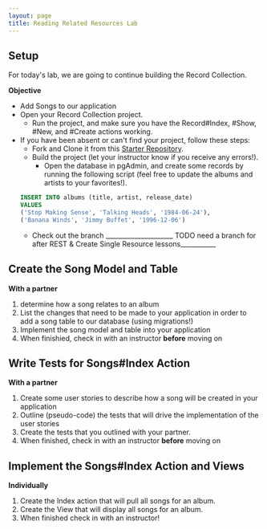 ```yaml
---
layout: page
title: Reading Related Resources Lab
---
```


## Setup

For today's lab, we are going to continue building the Record Collection.

**Objective**  
* Add Songs to our application
* Open your Record Collection project.
    * Run the project, and make sure you have the Record#Index, #Show, #New, and #Create actions working.
* If you have been absent or can't find your project, follow these steps:
    * Fork and Clone it from this [Starter Repository](https://github.com/turingschool-examples/LaunchFeatureLabStarter_RecordCollection).
    * Build the project (let your instructor know if you receive any errors!).
        * Open the database in pgAdmin, and create some records by running the following script (feel free to update the albums and artists to your favorites!).
    ```sql
    INSERT INTO albums (title, artist, release_date)
    VALUES
    ('Stop Making Sense', 'Talking Heads', '1984-06-24'),
    ('Banana Winds', 'Jimmy Buffet', '1996-12-06')
    ```
    * Check out the branch _____________________ TODO need a branch for after REST & Create Single Resource lessons___________

## Create the Song Model and Table

**With a partner**  
1. determine how a song relates to an album
1. List the changes that need to be made to your application in order to add a song table to our database (using migrations!)
1. Implement the song model and table into your application
1. When finishied, check in with an instructor **before** moving on

## Write Tests for Songs#Index Action

**With a partner**  
1. Create some user stories to describe how a song will be created in your application
1. Outline (pseudo-code) the tests that will drive the implementation of the user stories
1. Create the tests that you outlined with your partner.
1. When finished, check in with an instructor **before** moving on

## Implement the Songs#Index Action and Views

**Individually**  
1. Create the Index action that will pull all songs for an album.
1. Create the View that will display all songs for an album.
1. When finished check in with an instructor!
